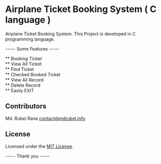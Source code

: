 # Airplane Ticket Booking System ( C language )
Airplane Ticket Booking System. This Project is developed in C programming language.

----- Some Features -----

  ** Booking Ticket   
  ** View All Ticket  
  ** Find Ticket  
  ** Checked Booked Ticket  
  ** View All Record  
  ** Delete Record  
  ** Easily EXIT  

## Contributors
Md. Rubel Rana <contact@mdrubel.info>

## License
Licensed under the [MIT License](LICENSE).

----- Thank you -----
